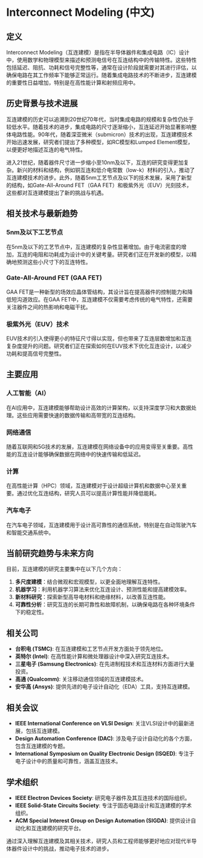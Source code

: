 # Interconnect Modeling (中文)

## 定义

Interconnect Modeling（互连建模）是指在半导体器件和集成电路（IC）设计中，使用数学和物理模型来描述和预测电信号在互连结构中的传输特性。这些特性包括延迟、阻抗、功耗和信号完整性等，通常在设计阶段就需要对其进行评估，以确保电路在其工作频率下能够正常运行。随着集成电路技术的不断进步，互连建模的重要性日益增加，特别是在高性能计算和射频应用中。

## 历史背景与技术进展

互连建模的历史可以追溯到20世纪70年代，当时集成电路的规模和复杂性仍处于较低水平。随着技术的进步，集成电路的尺寸逐渐缩小，互连延迟开始显著影响整体电路性能。90年代，随着深亚微米（submicron）技术的出现，互连建模技术开始迅速发展，研究者们提出了多种模型，如RC模型和Lumped Element模型，以便更好地描述互连的电气特性。

进入21世纪，随着器件尺寸进一步缩小至10nm及以下，互连的研究变得更加复杂。新兴的材料和结构，例如铜互连和低介电常数（low-k）材料的引入，推动了互连建模技术的进步。此外，随着5nm工艺节点及以下的技术发展，采用了新型的结构，如Gate-All-Around FET（GAA FET）和极紫外光（EUV）光刻技术，这些都对互连建模提出了新的挑战与机遇。

## 相关技术与最新趋势

### 5nm及以下工艺节点

在5nm及以下的工艺节点中，互连建模的复杂性显著增加。由于电流密度的增加，互连的电阻和功耗成为设计中的关键考量。研究者们正在开发新的模型，以精确地预测这些小尺寸下的互连特性。

### Gate-All-Around FET (GAA FET)

GAA FET是一种新型的场效应晶体管结构，其设计旨在提高器件的控制能力和降低短沟道效应。在GAA FET中，互连建模不仅需要考虑传统的电气特性，还需要关注器件之间的热影响和电磁干扰。

### 极紫外光（EUV）技术

EUV技术的引入使得更小的特征尺寸得以实现，但也带来了互连层数增加和互连复杂度提升的问题。研究者们正在探索如何在EUV技术下优化互连设计，以减少功耗和提高信号完整性。

## 主要应用

### 人工智能（AI）

在AI应用中，互连建模能够帮助设计高效的计算架构，以支持深度学习和大数据处理。这些应用需要快速的数据传输和高带宽的互连结构。

### 网络通信

随着互联网和5G技术的发展，互连建模在网络设备中的应用变得至关重要。高性能的互连设计能够确保数据在网络中的快速传输和低延迟。

### 计算

在高性能计算（HPC）领域，互连建模对于设计超级计算机和数据中心至关重要。通过优化互连结构，研究人员可以提高计算性能并降低能耗。

### 汽车电子

在汽车电子领域，互连建模用于设计高可靠性的通信系统，特别是在自动驾驶汽车和智能交通系统中。

## 当前研究趋势与未来方向

目前，互连建模的研究主要集中在以下几个方向：

1. **多尺度建模**：结合微观和宏观模型，以更全面地理解互连特性。
2. **机器学习**：利用机器学习算法来优化互连设计、预测性能和提高建模效率。
3. **新材料研究**：探索新型高导电材料和绝缘材料，以改善互连性能。
4. **可靠性分析**：研究互连的长期可靠性和故障机制，以确保电路在各种环境条件下的稳定性。

## 相关公司

- **台积电 (TSMC)**: 在互连建模和工艺节点开发方面处于领先地位。
- **英特尔 (Intel)**: 在高性能计算和微处理器设计中深入研究互连技术。
- **三星电子 (Samsung Electronics)**: 在先进制程技术和互连材料方面进行大量投资。
- **高通 (Qualcomm)**: 关注移动通信领域的互连建模技术。
- **安华高 (Ansys)**: 提供先进的电子设计自动化（EDA）工具，支持互连建模。

## 相关会议

- **IEEE International Conference on VLSI Design**: 关注VLSI设计中的最新进展，包括互连建模。
- **Design Automation Conference (DAC)**: 涉及电子设计自动化的各个方面，包含互连建模的专题。
- **International Symposium on Quality Electronic Design (ISQED)**: 专注于电子设计中的质量和可靠性，涵盖互连技术。

## 学术组织

- **IEEE Electron Devices Society**: 研究电子器件及其互连技术的国际组织。
- **IEEE Solid-State Circuits Society**: 专注于固态电路设计和互连建模的学术组织。
- **ACM Special Interest Group on Design Automation (SIGDA)**: 提供设计自动化和互连建模的研究平台。

通过深入理解互连建模及其相关技术，研究人员和工程师能够更好地应对现代半导体器件设计中的挑战，推动电子技术的进步。